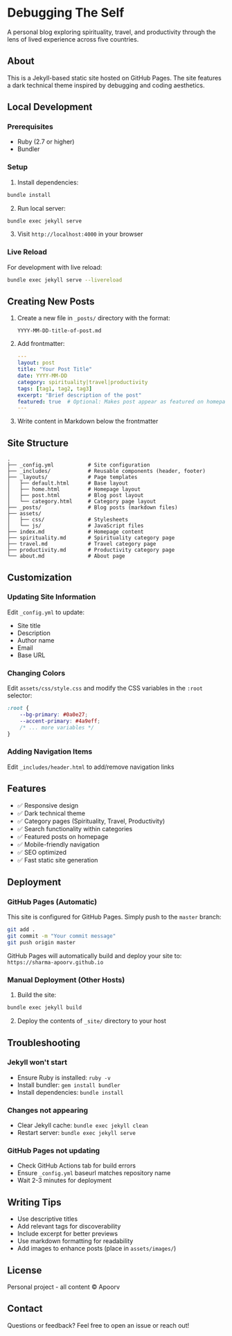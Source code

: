 # Debugging The Self

A personal blog exploring spirituality, travel, and productivity through the lens of lived experience across five countries.

## About

This is a Jekyll-based static site hosted on GitHub Pages. The site features a dark technical theme inspired by debugging and coding aesthetics.

## Local Development

### Prerequisites
- Ruby (2.7 or higher)
- Bundler

### Setup

1. Install dependencies:
```bash
bundle install
```

2. Run local server:
```bash
bundle exec jekyll serve
```

3. Visit `http://localhost:4000` in your browser

### Live Reload
For development with live reload:
```bash
bundle exec jekyll serve --livereload
```

## Creating New Posts

1. Create a new file in `_posts/` directory with the format:
   ```
   YYYY-MM-DD-title-of-post.md
   ```

2. Add frontmatter:
   ```yaml
   ---
   layout: post
   title: "Your Post Title"
   date: YYYY-MM-DD
   category: spirituality|travel|productivity
   tags: [tag1, tag2, tag3]
   excerpt: "Brief description of the post"
   featured: true  # Optional: Makes post appear as featured on homepage
   ---
   ```

3. Write content in Markdown below the frontmatter

## Site Structure

```
.
├── _config.yml           # Site configuration
├── _includes/            # Reusable components (header, footer)
├── _layouts/             # Page templates
│   ├── default.html      # Base layout
│   ├── home.html         # Homepage layout
│   ├── post.html         # Blog post layout
│   └── category.html     # Category page layout
├── _posts/               # Blog posts (markdown files)
├── assets/
│   ├── css/              # Stylesheets
│   └── js/               # JavaScript files
├── index.md              # Homepage content
├── spirituality.md       # Spirituality category page
├── travel.md             # Travel category page
├── productivity.md       # Productivity category page
└── about.md              # About page
```

## Customization

### Updating Site Information
Edit `_config.yml` to update:
- Site title
- Description
- Author name
- Email
- Base URL

### Changing Colors
Edit `assets/css/style.css` and modify the CSS variables in the `:root` selector:
```css
:root {
    --bg-primary: #0a0e27;
    --accent-primary: #4a9eff;
    /* ... more variables */
}
```

### Adding Navigation Items
Edit `_includes/header.html` to add/remove navigation links

## Features

- ✅ Responsive design
- ✅ Dark technical theme
- ✅ Category pages (Spirituality, Travel, Productivity)
- ✅ Search functionality within categories
- ✅ Featured posts on homepage
- ✅ Mobile-friendly navigation
- ✅ SEO optimized
- ✅ Fast static site generation

## Deployment

### GitHub Pages (Automatic)

This site is configured for GitHub Pages. Simply push to the `master` branch:

```bash
git add .
git commit -m "Your commit message"
git push origin master
```

GitHub Pages will automatically build and deploy your site to:
`https://sharma-apoorv.github.io`

### Manual Deployment (Other Hosts)

1. Build the site:
```bash
bundle exec jekyll build
```

2. Deploy the contents of `_site/` directory to your host

## Troubleshooting

### Jekyll won't start
- Ensure Ruby is installed: `ruby -v`
- Install bundler: `gem install bundler`
- Install dependencies: `bundle install`

### Changes not appearing
- Clear Jekyll cache: `bundle exec jekyll clean`
- Restart server: `bundle exec jekyll serve`

### GitHub Pages not updating
- Check GitHub Actions tab for build errors
- Ensure `_config.yml` baseurl matches repository name
- Wait 2-3 minutes for deployment

## Writing Tips

- Use descriptive titles
- Add relevant tags for discoverability
- Include excerpt for better previews
- Use markdown formatting for readability
- Add images to enhance posts (place in `assets/images/`)

## License

Personal project - all content © Apoorv

## Contact

Questions or feedback? Feel free to open an issue or reach out!
